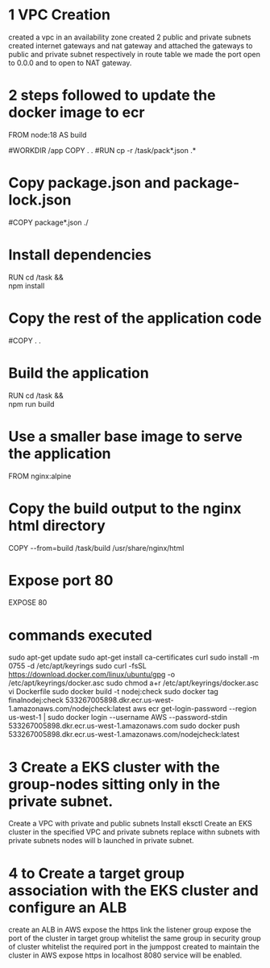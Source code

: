 # 1 VPC Creation
created a vpc in an availability zone
created 2 public and private subnets
created internet gateways and nat gateway
and attached the gateways to public and private subnet respectively
in route table we made the port open to 0.0.0 and to open to NAT gateway.
# 2 steps followed to update the docker image to ecr
FROM node:18 AS build

#WORKDIR /app
COPY . .
#RUN cp -r /task/pack*.json .*

# Copy package.json and package-lock.json
#COPY package*.json ./

# Install dependencies
RUN cd /task && \
    npm install

# Copy the rest of the application code
#COPY . .

# Build the application
RUN cd /task && \
    npm run build

# Use a smaller base image to serve the application
FROM nginx:alpine

# Copy the build output to the nginx html directory
COPY --from=build /task/build /usr/share/nginx/html

# Expose port 80
EXPOSE 80

# commands executed 
sudo apt-get update
     sudo apt-get install ca-certificates curl
     sudo install -m 0755 -d /etc/apt/keyrings
     sudo curl -fsSL https://download.docker.com/linux/ubuntu/gpg -o /etc/apt/keyrings/docker.asc
     sudo chmod a+r /etc/apt/keyrings/docker.asc
      vi Dockerfile 
    sudo docker build -t nodej:check 
   sudo docker tag finalnodej:check 533267005898.dkr.ecr.us-west-1.amazonaws.com/nodejcheck:latest
   aws ecr get-login-password --region us-west-1 | sudo docker login --username AWS --password-stdin 533267005898.dkr.ecr.us-west-1.amazonaws.com
   sudo docker push 533267005898.dkr.ecr.us-west-1.amazonaws.com/nodejcheck:latest
  # 3 Create a EKS cluster with the group-nodes sitting only in the private subnet.
  Create a VPC with private and public subnets
  Install eksctl
  Create an EKS cluster in the specified VPC and private subnets
 replace withn subnets with private subnets
 nodes will b launched in private subnet.
  # 4 to Create a target group association with the EKS cluster and configure an ALB
   create an ALB in AWS
   expose the https link the listener group
   expose the port of the cluster in target group
   whitelist the same group in security group of cluster
   whitelist the required port in the jumppost created to maintain the cluster in AWS
   expose https in localhost 8080
   service will be enabled.
